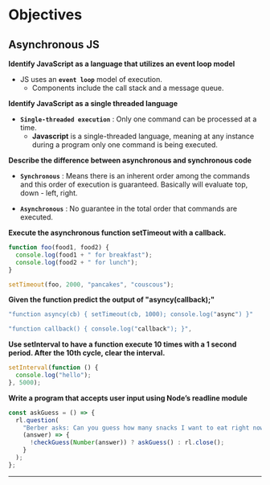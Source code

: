 # **Objectives**

## **Asynchronous JS**

**Identify JavaScript as a language that utilizes an event loop model**

- JS uses an **`event loop`** model of execution.
  - Components include the call stack and a message queue.

**Identify JavaScript as a single threaded language**

- **`Single-threaded execution`** : Only one command can be processed at a time.
  - **Javascript** is a single-threaded language, meaning at any instance during a program only one command is being executed.

**Describe the difference between asynchronous and synchronous code**

- **`Synchronous`** : Means there is an inherent order among the commands and this order of execution is guaranteed.
  Basically will evaluate top, down - left, right.

- **`Asynchronous`** : No guarantee in the total order that commands are executed.

**Execute the asynchronous function setTimeout with a callback.**

```js
function foo(food1, food2) {
  console.log(food1 + " for breakfast");
  console.log(food2 + " for lunch");
}

setTimeout(foo, 2000, "pancakes", "couscous");
```

**Given the function predict the output of "asyncy(callback);"**

```js
"function asyncy(cb) { setTimeout(cb, 1000); console.log("async") }"
```

```js
"function callback() { console.log("callback"); }",
```

**Use setInterval to have a function execute 10 times with a 1 second period. After the 10th cycle, clear the interval.**

```js
setInterval(function () {
  console.log("hello");
}, 5000);
```

**Write a program that accepts user input using Node’s readline module**

```js
const askGuess = () => {
  rl.question(
    "Berber asks: Can you guess how many snacks I want to eat right now? ",
    (answer) => {
      !checkGuess(Number(answer)) ? askGuess() : rl.close();
    }
  );
};
```

---
